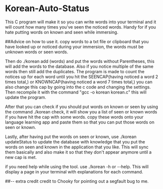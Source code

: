 # Korean-Auto-Status
This C program will make it so you can write words into your terminal and it will count how many times you've seen the noticed words. Handy for if you hate putting words on known and seen while immersing.


##Advice on how to use it. 
copy words to a txt file or clipboard that you have looked up or noticed during your immersion, the words must be unknown words or seen words. 

Then do ./korean add (words) and put the words without Parentheses, this will add the words to the database.
Also if you notice multiple of the same words then still add the duplicates. The program is made to count the notices up for each word until you hit the SEENCAP(having noticed a word 2 times total,) or KNOWNCAP(having noticed a word 7 times total,) you can also change this cap by going into the c code and changing the settings.
Then recompile it with the command "gcc -o korean korean.c" this will update the program.

After that you can check if you should put words on known or seen by using the command
./korean check, it will show you a list of seen or known words if you have hit the cap with some words.
copy these words onto your language learning app and paste them so that you can put those words on seen or known.

Lastly, after having put the words on seen or known, 
use ./korean updateStatus to update the database with knowledge that you put the words on seen and known in the application that you like.
This will sync them basically and also make it so that they don't appear anymore until a new cap is met.

if you need help while using the tool.
use ./korean -h or --help. This will display a page in your terminal with explanations for each command.


##-- extra credit
credit to Chooky for pointing out a segfault bug to me.
